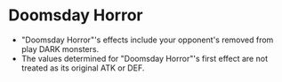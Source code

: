 # Doomsday Horror

*   "Doomsday Horror"'s effects include your opponent's removed from play DARK monsters.
*   The values determined for "Doomsday Horror"'s first effect are not treated as its original ATK or DEF.
